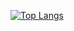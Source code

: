 [![Top Langs](https://github-readme-stats.vercel.app/api/top-langs/?username=AlanAcosta460&langs_count=5)](https://github.com/anuraghazra/github-readme-stats)

